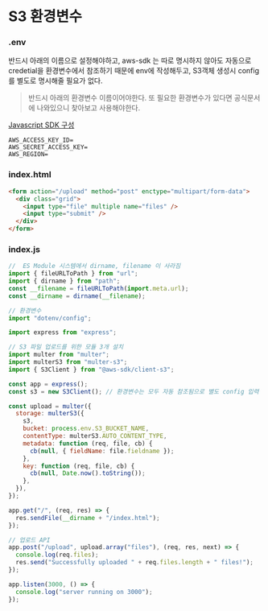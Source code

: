 # S3 환경변수

### .env

반드시 아래의 이름으로 설정해야하고, aws-sdk 는 따로 명시하지 않아도 자동으로 credetial을 환경변수에서 참조하기 때문에 env에 작성해두고, S3객체 생성시 config를 별도로 명시해줄 필요가 없다.

> 반드시 아래의 환경변수 이름이어야한다. 또 필요한 환경변수가 있다면 공식문서에 나와있으니 찾아보고 사용해야한다.

[Javascript SDK 구성](https://docs.aws.amazon.com/ko_kr/sdk-for-javascript/v2/developer-guide/configuring-the-jssdk.html)

```
AWS_ACCESS_KEY_ID=
AWS_SECRET_ACCESS_KEY=
AWS_REGION=
```

### index.html

```html
<form action="/upload" method="post" enctype="multipart/form-data">
  <div class="grid">
    <input type="file" multiple name="files" />
    <input type="submit" />
  </div>
</form>
```

### index.js

```js
//  ES Module 시스템에서 dirname, filename 이 사라짐
import { fileURLToPath } from "url";
import { dirname } from "path";
const __filename = fileURLToPath(import.meta.url);
const __dirname = dirname(__filename);

// 환경변수
import "dotenv/config";

import express from "express";

// S3 파일 업로드를 위한 모듈 3개 설치
import multer from "multer";
import multerS3 from "multer-s3";
import { S3Client } from "@aws-sdk/client-s3";

const app = express();
const s3 = new S3Client(); // 환경변수는 모두 자동 참조됨으로 별도 config 입력 하지 않음

const upload = multer({
  storage: multerS3({
    s3,
    bucket: process.env.S3_BUCKET_NAME,
    contentType: multerS3.AUTO_CONTENT_TYPE,
    metadata: function (req, file, cb) {
      cb(null, { fieldName: file.fieldname });
    },
    key: function (req, file, cb) {
      cb(null, Date.now().toString());
    },
  }),
});

app.get("/", (req, res) => {
  res.sendFile(__dirname + "/index.html");
});

// 업로드 API
app.post("/upload", upload.array("files"), (req, res, next) => {
  console.log(req.files);
  res.send("Successfully uploaded " + req.files.length + " files!");
});

app.listen(3000, () => {
  console.log("server running on 3000");
});
```
